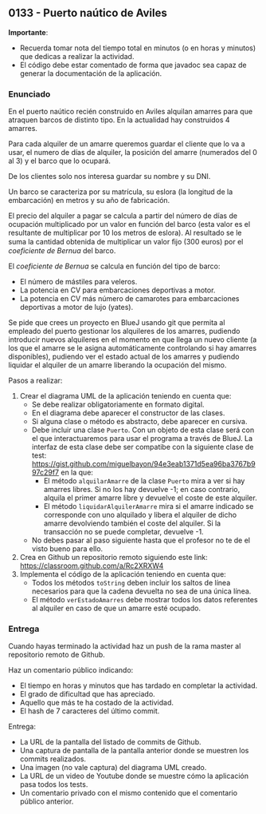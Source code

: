 ## 0133 - Puerto naútico de Aviles

__Importante__: 

  - Recuerda tomar nota del tiempo total en minutos (o en horas y minutos) que dedicas a realizar la actividad.
  - El código debe estar comentado de forma que javadoc sea capaz de generar la documentación de la aplicación.
  
### Enunciado

En el puerto naútico recién construido en Aviles alquilan amarres para que atraquen barcos de distinto tipo. En la actualidad hay construidos 4 amarres. 

Para cada alquiler de un amarre queremos guardar el cliente que lo va a usar, el numero de días de alquiler, la posición del amarre (numerados del 0 al 3) y el barco que lo ocupará. 

De los clientes solo nos interesa guardar su nombre y su DNI.

Un barco se caracteriza por su matrícula, su eslora (la longitud de la embarcación) en metros y su año de fabricación.

El precio del alquiler a pagar se calcula a partir del número de días de ocupación multiplicado por un valor en función del  barco (esta valor es el resultante de multiplicar por 10 los metros de eslora). Al resultado se le suma la cantidad obtenida de multiplicar un valor ﬁjo (300 euros) por el _coeficiente de Bernua_ del barco. 

El _coeficiente de Bernua_ se calcula en función del tipo de barco: 

* El número de mástiles para veleros.
* La potencia en CV para embarcaciones deportivas a motor.
* La potencia en CV más número de camarotes para embarcaciones deportivas a motor de lujo (yates).

Se pide que crees un proyecto en BlueJ usando git que permita al empleado del puerto gestionar los alquileres de los amarres, pudiendo introducir nuevos alquileres en el momento en que llega un nuevo cliente (a los que el amarre se le asigna automáticamente controlando si hay amarres disponibles), pudiendo ver el estado actual de los amarres y pudiendo liquidar el alquiler de un amarre liberando la ocupación del mismo.

Pasos a realizar: 

1. Crear el diagrama UML de la aplicación teniendo en cuenta que:
    - Se debe realizar obligatoriamente en formato digital. 
    - En el diagrama debe aparecer el constructor de las clases.
    - Si alguna clase o método es abstracto, debe aparecer en cursiva.
    - Debe incluir una clase `Puerto`. Con un objeto de esta clase será con el que interactuaremos para usar el programa a través de BlueJ. La interfaz de esta clase debe ser compatibe con la siguiente clase de test: https://gist.github.com/miguelbayon/94e3eab1371d5ea96ba3767b997c29f7 en la que:
        -  El método `alquilarAmarre` de la clase `Puerto` mira a ver si hay amarres libres. Si no los hay devuelve -1; en caso contrario, alquila el primer amarre libre y devuelve el coste de este alquiler.
        - El método `liquidarAlquilerAmarre` mira si el amarre indicado se corresponde con uno alquilado y libera el alquiler de dicho amarre devolviendo también el coste del alquiler. Si la transacción no se puede completar, devuelve -1.
    - No debes pasar al paso siguiente hasta que el profesor no te de el visto bueno para ello.
2. Crea en Github un repositorio remoto siguiendo este link: https://classroom.github.com/a/Rc2XRXW4
3. Implementa el código de la aplicación teniendo en cuenta que:
    - Todos los métodos `toString` deben incluir los saltos de línea necesarios para que la cadena devuelta no sea de una única línea.
    - El método `verEstadoAmarres` debe mostrar todos los datos referentes al alquiler en caso de que un amarre esté ocupado.
    
    
### Entrega

Cuando hayas terminado la actividad haz un push de la rama master al repositorio remoto de Github.

Haz un comentario público indicando:

  - El tiempo en horas y minutos que has tardado en completar la actividad.
  - El grado de dificultad que has apreciado.
  - Aquello que más te ha costado de la actividad.
  - El hash de 7 caracteres del último commit.
  
Entrega:

  - La URL de la pantalla del listado de commits de Github.
  - Una captura de pantalla de la pantalla anterior donde se muestren los commits realizados.
  - Una imagen (no vale captura) del diagrama UML creado.
  - La URL de un video de Youtube donde se muestre cómo la aplicación pasa todos los tests.
  - Un comentario privado con el mismo contenido que el comentario público anterior.


